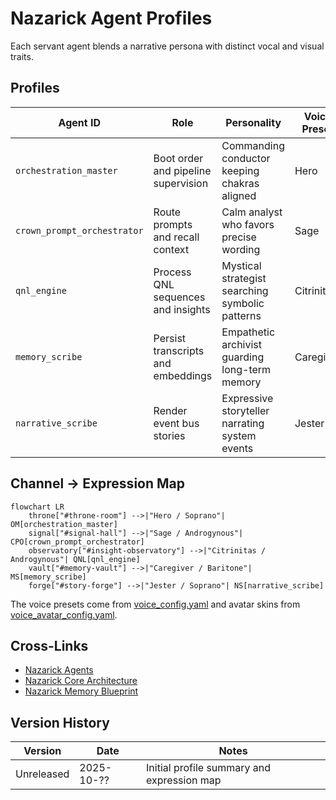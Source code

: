 # Nazarick Agent Profiles

Each servant agent blends a narrative persona with distinct vocal and visual traits.

## Profiles

| Agent ID | Role | Personality | Voice Preset | Avatar Skin |
| --- | --- | --- | --- | --- |
| `orchestration_master` | Boot order and pipeline supervision | Commanding conductor keeping chakras aligned | Hero | Soprano |
| `crown_prompt_orchestrator` | Route prompts and recall context | Calm analyst who favors precise wording | Sage | Androgynous |
| `qnl_engine` | Process QNL sequences and insights | Mystical strategist searching symbolic patterns | Citrinitas | Androgynous |
| `memory_scribe` | Persist transcripts and embeddings | Empathetic archivist guarding long-term memory | Caregiver | Baritone |
| `narrative_scribe` | Render event bus stories | Expressive storyteller narrating system events | Jester | Soprano |

## Channel → Expression Map

```mermaid
flowchart LR
    throne["#throne-room"] -->|"Hero / Soprano"| OM[orchestration_master]
    signal["#signal-hall"] -->|"Sage / Androgynous"| CPO[crown_prompt_orchestrator]
    observatory["#insight-observatory"] -->|"Citrinitas / Androgynous"| QNL[qnl_engine]
    vault["#memory-vault"] -->|"Caregiver / Baritone"| MS[memory_scribe]
    forge["#story-forge"] -->|"Jester / Soprano"| NS[narrative_scribe]
```

The voice presets come from [voice_config.yaml](../voice_config.yaml) and avatar skins from [voice_avatar_config.yaml](../voice_avatar_config.yaml).

## Cross-Links

- [Nazarick Agents](nazarick_agents.md)
- [Nazarick Core Architecture](../agents/nazarick/nazarick_core_architecture.md)
- [Nazarick Memory Blueprint](../agents/nazarick/nazarick_memory_blueprint.md)

## Version History

| Version | Date | Notes |
| --- | --- | --- |
| Unreleased | 2025-10-?? | Initial profile summary and expression map |
